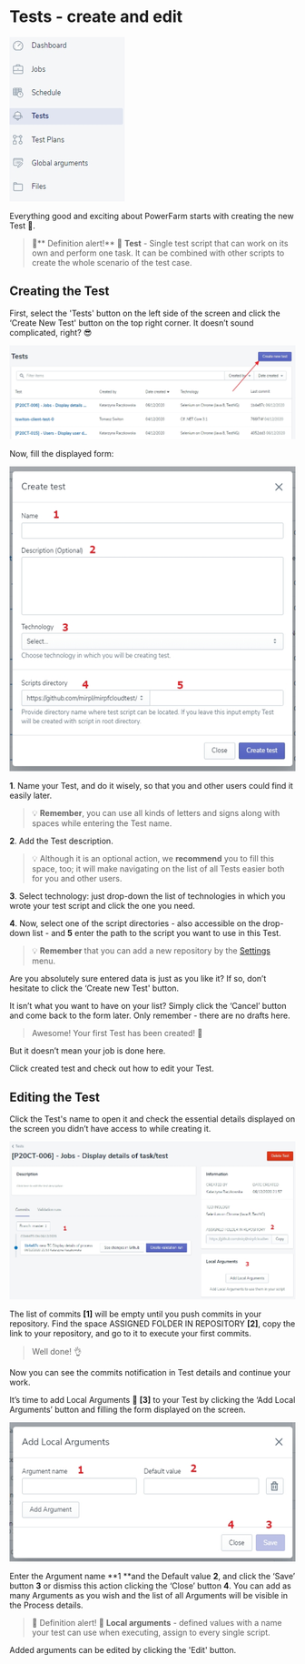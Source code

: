 # Tests - create and edit

![test](../../../assets/images1/test1.jpg)

Everything good and exciting about PowerFarm starts with creating the new Test  💬. 

<!-- theme: info -->
>💬** Definition alert!** 🔔
>**Test** - Single test script that can work on its own and perform one task. It can be combined with other scripts to create the whole scenario of the test case.


## Creating the Test

First, select the 'Tests' button on the left side of the screen and click the ‘Create New Test' button on the top right corner. 
It doesn’t sound complicated, right? 😎

![test](../../../assets/images1/test2.jpg)

Now, fill the displayed form:

![test1](../../../assets/images1/test3.jpg)


**1**. Name your Test, and do it wisely, so that you and other users could find it easily later. 

<!-- theme: warning -->
>💡 **Remember**, you can use all kinds of letters and signs along with spaces while entering the Test name.

**2**. Add the Test description. 

<!-- theme: warning -->
>💡 Although it is an optional action, we **recommend** you to fill this space, too; it will make navigating on the list of all Tests easier both for you and other users. 

**3**. Select technology: just drop-down the list of technologies in which you wrote your test script and click the one you need. 

**4**. Now, select one of the script directories - also accessible on the drop-down list - and **5** enter the path to the script you want to use in this Test.

<!-- theme: warning -->
>💡 **Remember** that you can add a new repository by the [Settings](../Settings/Repositories.md) menu. 

Are you absolutely sure entered data is just as you like it? If so, don’t hesitate to click the ‘Create new Test' button. 

It isn’t what you want to have on your list? Simply click the ‘Cancel’ button and come back to the form later. Only remember - there are no drafts here. 

<!-- theme: success -->
>Awesome! Your first Test has been created! 🙌

But it doesn’t mean your job is done here. 

Click created test and check out how to edit your Test.

## Editing the Test

Click the Test's name to open it and check the essential details displayed on the screen you didn’t have access to while creating it. 

![test](../../../assets/images1/test4.jpg)

The list of commits **[1]** will be empty until you push commits in your repository.
Find the space ASSIGNED FOLDER IN REPOSITORY **[2]**, copy the link to your repository, and go to it to execute your first commits. 

<!-- theme: success -->
>Well done! 👌

Now you can see the commits notification in Test details and continue your work.


It’s time to add Local Arguments 💬 **[3]** to your Test by clicking the ‘Add Local Arguments’ button and filling the form displayed on the screen. 

![test5](../../../assets/images1/test5.jpg)

Enter the Argument name **1 **and the Default value **2**, and click the ‘Save’ button **3** or dismiss this action clicking the ‘Close’ button **4**. You can add as many Arguments as you wish and the list of all Arguments will be visible in the Process details. 

>💬 Definition alert! 🔔
>**Local arguments** - defined values with a name your test can use when executing, assign to every single script.

Added arguments can be edited by clicking the 'Edit' button.